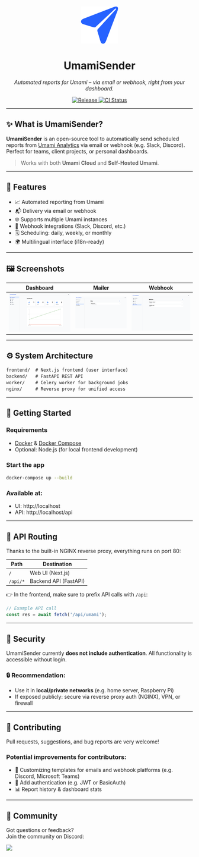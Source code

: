 <p align="center">
  <img src="frontend/public/umamisender.png" alt="UmamiSender Logo" width="100">
</p>

<h1 align="center">UmamiSender</h1>

<p align="center">
  <i>Automated reports for Umami – via email or webhook, right from your dashboard.</i>
</p>

<p align="center">
  <a href="https://github.com/ceviixx/UmamiSender/releases">
    <img src="https://img.shields.io/github/release/ceviixx/UmamiSender.svg" alt="Release" />
  </a>
  <a href="https://github.com/ceviixx/UmamiSender/actions">
    <img src="https://img.shields.io/github/actions/workflow/status/ceviixx/UmamiSender/ci.yml" alt="CI Status" />
  </a>
</p>

---

## ✨ What is UmamiSender?

**UmamiSender** is an open-source tool to automatically send scheduled reports from [Umami Analytics](https://umami.is) via email or webhook (e.g. Slack, Discord).  
Perfect for teams, client projects, or personal dashboards.

> Works with both **Umami Cloud** and **Self-Hosted Umami**.

---

## 🧩 Features

- 📈 Automated reporting from Umami
- 📬 Delivery via email or webhook
- 🌐 Supports multiple Umami instances
- 🔗 Webhook integrations (Slack, Discord, etc.)
- 🗓 Scheduling: daily, weekly, or monthly
- 🌍 Multilingual interface (i18n-ready)

---

## 🖼 Screenshots

| Dashboard | Mailer | Webhook |
|----------|---------------|------------------------|
| ![](docs/screenshots/01_dashboard.png) | ![](docs/screenshots/04_mailer.png) | ![](docs/screenshots/05_webhook.png) |

---

## ⚙️ System Architecture

```txt
frontend/  # Next.js frontend (user interface)
backend/   # FastAPI REST API
worker/    # Celery worker for background jobs
nginx/     # Reverse proxy for unified access
```

---

## 🚀 Getting Started

### Requirements

- [Docker](https://www.docker.com/) & [Docker Compose](https://docs.docker.com/compose/)
- Optional: Node.js (for local frontend development)

### Start the app

```bash
docker-compose up --build
```

### Available at:

- UI: http://localhost  
- API: http://localhost/api

---

## 🔁 API Routing

Thanks to the built-in NGINX reverse proxy, everything runs on port 80:

| Path      | Destination          |
|-----------|----------------------|
| `/`       | Web UI (Next.js)     |
| `/api/*`  | Backend API (FastAPI)|

👉 In the frontend, make sure to prefix API calls with `/api`:

```ts
// Example API call
const res = await fetch('/api/umami');
```

---

## 🔐 Security

UmamiSender currently **does not include authentication**. All functionality is accessible without login.

### 🔒 Recommendation:

- Use it in **local/private networks** (e.g. home server, Raspberry Pi)
- If exposed publicly: secure via reverse proxy auth (NGINX), VPN, or firewall

---

## 🤝 Contributing

Pull requests, suggestions, and bug reports are very welcome!

### Potential improvements for contributors:

- 🧩 Customizing templates for emails and webhook platforms (e.g. Discord, Microsoft Teams)
- 🔑 Add authentication (e.g. JWT or BasicAuth)
- 📊 Report history & dashboard stats

---

## 💬 Community

Got questions or feedback?  
Join the community on Discord:

<p align="leading">
  <a href="https://discord.gg/tX4XQT7cG7">
    <img src="https://img.shields.io/badge/Discord-Join-blue?style=for-the-badge&logo=discord&logoColor=white" height="28" />
  </a>
</p>
